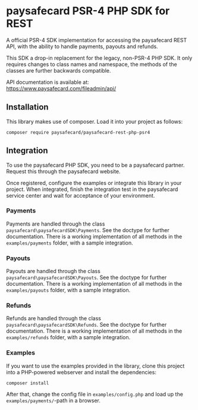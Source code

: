 # paysafecard PSR-4 PHP SDK for REST
A official PSR-4 SDK implementation for accessing the paysafecard REST API, with the ability to handle payments, payouts
and refunds.

This SDK a drop-in replacement for the legacy, non-PSR-4 PHP SDK. It only requires changes to class names and namespace,
the methods of the classes are further backwards compatible.

API documentation is available at: https://www.paysafecard.com/fileadmin/api/

## Installation
This library makes use of composer. Load it into your project as follows:
```
composer require paysafecard/paysafecard-rest-php-psr4
```

## Integration
To use the paysafecard PHP SDK, you need to be a paysafecard partner. Request this through the paysafecard website.

Once registered, configure the examples or integrate this library in your project. When integrated, finish the 
integration test in the paysafecard service center and wait for acceptance of your environment.

### Payments
Payments are handled through the class `paysafecard\paysafecardSDK\Payments`. See the doctype for further documentation.
There is a working implementation of all methods in the `examples/payments` folder, with a sample integration.

### Payouts
Payouts are handled through the class `paysafecard\paysafecardSDK\Payouts`. See the doctype for further documentation.
There is a working implementation of all methods in the `examples/payouts` folder, with a sample integration.

### Refunds
Refunds are handled through the class `paysafecard\paysafecardSDK\Refunds`. See the doctype for further documentation.
There is a working implementation of all methods in the `examples/refunds` folder, with a sample integration.

### Examples
If you want to use the examples provided in the library, clone this project into a PHP-powered webserver and install
the dependencies:
```
composer install
```

After that, change the config file in `examples/config.php` and load up the `examples/payments/`-path in a browser.